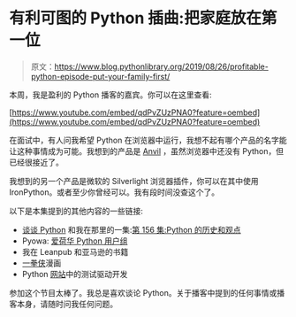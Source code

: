 # 有利可图的 Python 插曲:把家庭放在第一位

> 原文：<https://www.blog.pythonlibrary.org/2019/08/26/profitable-python-episode-put-your-family-first/>

本周，我是盈利的 Python 播客的嘉宾。你可以在这里查看:

[https://www.youtube.com/embed/qdPvZUzPNA0?feature=oembed](https://www.youtube.com/embed/qdPvZUzPNA0?feature=oembed)

在面试中，有人问我希望 Python 在浏览器中运行，我想不起有哪个产品的名字能让这种事情成为可能。我想到的产品是 [Anvil](https://anvil.works/) ，虽然浏览器中还没有 Python，但已经很接近了。

我想到的另一个产品是微软的 Silverlight 浏览器插件，你可以在其中使用 IronPython。或者至少你曾经可以。我有段时间没查这个了。

以下是本集提到的其他内容的一些链接:

*   [谈谈 Python](https://talkpython.fm/) 和我在那里的一集:[第 156 集:Python 的历史和观点](https://talkpython.fm/episodes/show/156/python-history-and-perspectives)
*   Pyowa: [爱荷华 Python 用户组](http://www.pyowa.org/)
*   我在 Leanpub 和亚马逊的书籍
*   [一拳侠](https://amzn.to/2ZnzW8C)漫画
*   Python [网站](https://www.obeythetestinggoat.com/)中的测试驱动开发

参加这个节目太棒了。我总是喜欢谈论 Python。关于播客中提到的任何事情或播客本身，请随时问我任何问题。
